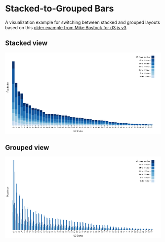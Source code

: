 # Stacked-to-Grouped Bars

A visualization example for switching between stacked and grouped layouts based
on this [older example from Mike Bostock for d3.js v3](https://bl.ocks.org/mbostock/3943967)

## Stacked view

![](https://raw.githubusercontent.com/buruzaemon/d3_stacked_to_grouped/master/stacked.png)

## Grouped view

![](https://raw.githubusercontent.com/buruzaemon/d3_stacked_to_grouped/master/grouped.png)
